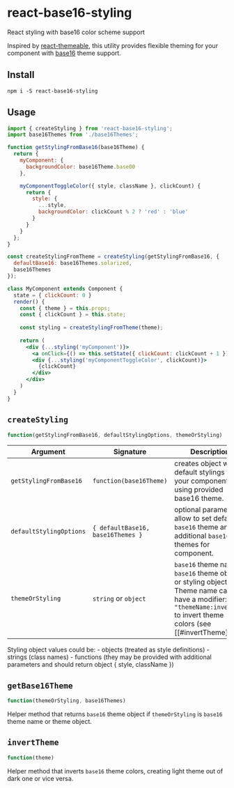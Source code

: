 # react-base16-styling
React styling with base16 color scheme support

Inspired by [react-themeable](https://github.com/markdalgleish/react-themeable), this utility provides flexible theming for your component with [base16](https://github.com/chriskempson/base16) theme support.

## Install

```
npm i -S react-base16-styling
```

## Usage

```jsx
import { createStyling } from 'react-base16-styling';
import base16Themes from './base16Themes';

function getStylingFromBase16(base16Theme) {
  return {
    myComponent: {
      backgroundColor: base16Theme.base00
    },

    myComponentToggleColor({ style, className }, clickCount) {
      return {
        style: {
          ...style,
          backgroundColor: clickCount % 2 ? 'red' : 'blue'
        }
      }
    }
  };
}

const createStylingFromTheme = createStyling(getStylingFromBase16, {
  defaultBase16: base16Themes.solarized,
  base16Themes
});

class MyComponent extends Component {
  state = { clickCount: 0 }
  render() {
    const { theme } = this.props;
    const { clickCount } = this.state;
    
    const styling = createStylingFromTheme(theme);
    
    return (
      <div {...styling('myComponent')}>
        <a onClick={() => this.setState({ clickCount: clickCount + 1 })}>Click Me</a>
        <div {...styling('myComponentToggleColor', clickCount)}>
          {clickCount}
        </div>
      </div>
    )
  }
}
```

## `createStyling`

```js
function(getStylingFromBase16, defaultStylingOptions, themeOrStyling)
```

Argument | Signature | Description
----|-----|-----
`getStylingFromBase16` | `function(base16Theme)` | creates object with default stylings for your component, using provided base16 theme.
`defaultStylingOptions` | `{ defaultBase16, base16Themes }` | optional parameters, allow to set default `base16` theme and additional `base16` themes for component.
`themeOrStyling` | `string` or `object` | `base16` theme name, `base16` theme object or styling object. Theme name can have a modifier: `"themeName:inverted"` to invert theme colors (see [[#invertTheme]])

Styling object values could be:
    - objects (treated as style definitions)
    - strings (class names)
    - functions (they may be provided with additional parameters and should return object { style, className })

## `getBase16Theme`
```js
function(themeOrStyling, base16Themes)
```

Helper method that returns `base16` theme object if `themeOrStyling` is `base16` theme name or theme object.

## `invertTheme`
```js
function(theme)
```

Helper method that inverts `base16` theme colors, creating light theme out of dark one or vice versa.